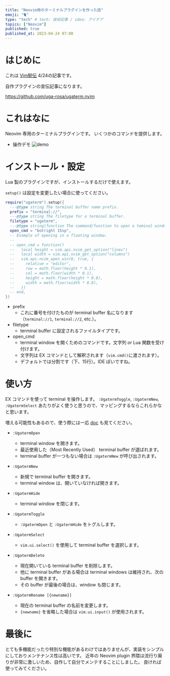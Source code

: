 ```yaml
---
title: "Neovim用のターミナルプラグインを作った話"
emoji: "🐈"
type: "tech" # tech: 技術記事 / idea: アイデア
topics: ["Neovim"]
published: true
published_at: 2023-04-24 07:00
---
```


# はじめに

これは [Vim駅伝](https://vim-jp.org/ekiden/) 4/24の記事です。

自作プラグインの宣伝記事になります。

https://github.com/uga-rosa/ugaterm.nvim

# これはなに

Neovim 専用のターミナルプラグインです。
いくつかのコマンドを提供します。

- 操作デモ
![demo](https://user-images.githubusercontent.com/82267684/232364367-afd26d92-82e9-4f17-8604-560d9bf03824.gif)

# インストール・設定

Lua 製のプラグインですが、インストールするだけで使えます。

`setup()` は設定を変更したい場合に使ってください。

```lua
require("ugaterm").setup({
  ---@type string The terminal buffer name prefix.
  prefix = "terminal://",
  ---@type string The filetype for a terminal buffer.
  filetype = "ugaterm",
  ---@type string|function The command/function to open a teminal window.
  open_cmd = "botright 15sp",
  -- Example of opening in a floating window.
  --
  -- open_cmd = function()
  --   local height = vim.api.nvim_get_option("lines")
  --   local width = vim.api.nvim_get_option("columns")
  --   vim.api.nvim_open_win(0, true, {
  --     relative = "editor",
  --     row = math.floor(height * 0.1),
  --     col = math.floor(width * 0.1),
  --     height = math.floor(height * 0.8),
  --     width = math.floor(width * 0.8),
  --   })
  -- end,
})
```

- prefix
  - これに番号を付けたものが terminal buffer 名になります（`terminal://1`, `terminal://2`, etc.）。
- filetype
  - terminal buffer に設定されるファイルタイプです。
- open_cmd
  - terminal window を開くためのコマンドです。文字列 or Lua 関数を受け付けます。
  - 文字列は EX コマンドとして解釈されます（`vim.cmd()`に渡されます）。
  - デフォルトでは分割です（下、15行）。IDE ぽいですね。

# 使い方

EX コマンドを使って terminal を操作します。
`:UgatermToggle`, `:UgatermNew`, `:UgatermSelect` あたりがよく使うと思うので、マッピングするならこれらかなと思います。

増える可能性もあるので、使う際には一応 [doc](https://github.com/uga-rosa/ugaterm.nvim/blob/main/doc/ugaterm.txt) も見てください。

- `:UgatermOpen`
	- terminal window を開きます。
  - 最近使用した（Most Recently Used） terminal buffer が選ばれます。
  - terminal buffer が一つもない場合は `:UgatermNew` が呼び出されます。

- `:UgatermNew`
	- 新規で terminal buffer を開きます。
	- terminal window は、開いていなければ開きます。

- `:UgatermHide`
	- terminal window を閉じます。

- `:UgatermToggle`
  - `:UgatermOpen` と `:UgatermHide` をトグルします。

- `:UgatermSelect`
	- `vim.ui.select()` を使用して terminal buffer を選択します。

- `:UgatermDelete`
	- 現在開いている terminal buffer を削除します。
	- 他に terminal buffer がある場合は terminal windows は維持され、次の buffer を開きます。
	- その buffer が最後の場合は、window も閉じます。

- `:UgatermRename [{newname}]`
	- 現在の terminal buffer の名前を変更します。
	- `{newname}` を省略した場合は `vim.ui.input()` が使用されます。

# 最後に

とても多機能だったり特別な機能があるわけではありませんが、実装をシンプルにしておりメンテナンス性は高いです。
近年の Neovim plugin 界隈は流行り廃りが非常に激しいため、自作して自分でメンテすることにしました。
良ければ使ってみてください。
